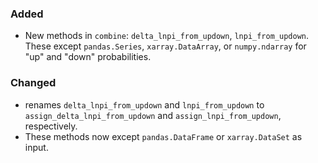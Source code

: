 <!-- markdownlint-disable MD041 -->
<!--
A new scriv changelog fragment.

Uncomment the section that is right (remove the HTML comment wrapper).
-->

<!--
### Removed

- A bullet item for the Removed category.

-->

### Added

- New methods in `combine`: `delta_lnpi_from_updown`, `lnpi_from_updown`. These
  except `pandas.Series`, `xarray.DataArray`, or `numpy.ndarray` for "up" and
  "down" probabilities.

### Changed

- renames `delta_lnpi_from_updown` and `lnpi_from_updown` to
  `assign_delta_lnpi_from_updown` and `assign_lnpi_from_updown`, respectively.
- These methods now except `pandas.DataFrame` or `xarray.DataSet` as input.

<!--
### Deprecated

- A bullet item for the Deprecated category.

-->
<!--
### Fixed

- A bullet item for the Fixed category.

-->
<!--
### Security

- A bullet item for the Security category.

-->

